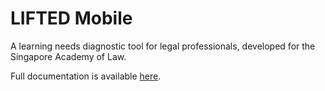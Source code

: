 # LIFTED Mobile

A learning needs diagnostic tool for legal professionals, developed for the
Singapore Academy of Law.

Full documentation is available [here](docs/index.md).
